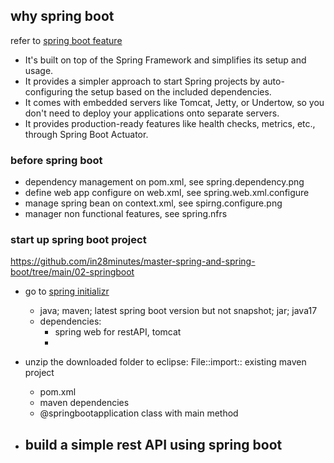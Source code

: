 ## why spring boot
refer to [spring boot feature](https://spring.io/projects/spring-boot)
- It's built on top of the Spring Framework and simplifies its setup and usage.
- It provides a simpler approach to start Spring projects by auto-configuring the setup based on the included dependencies. 
- It comes with embedded servers like Tomcat, Jetty, or Undertow, so you don't need to deploy your applications onto separate servers.
- It provides production-ready features like health checks, metrics, etc., through Spring Boot Actuator.
  
### before spring boot
-  dependency management on pom.xml, see spring.dependency.png
-  define web app configure on web.xml, see spring.web.xml.configure
-  manage spring bean on context.xml, see spirng.configure.png
-  manager non functional features, see spring.nfrs

### start up spring boot project
https://github.com/in28minutes/master-spring-and-spring-boot/tree/main/02-springboot
- go to [spring initializr](https://start.spring.io/)
  - java; maven; latest spring boot version but not snapshot; jar; java17
  - dependencies:
     - spring web for restAPI, tomcat
     - 
- unzip the downloaded folder to eclipse: File::import:: existing maven project
    - pom.xml
    - maven dependencies
    - @springbootapplication class with main method
      
- build a simple rest API using spring boot
  - 
